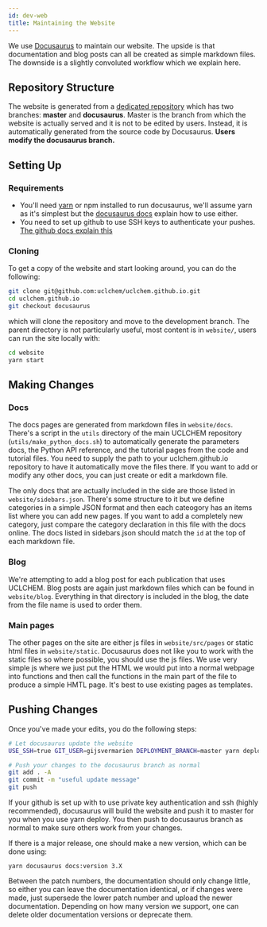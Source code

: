 ```yaml
---
id: dev-web
title: Maintaining the Website
---
```


We use [Docusaurus](https://docusaurus.io) to maintain our website. The upside is that documentation and blog posts can all be created as simple markdown files. The downside is a slightly convoluted workflow which we explain here.


## Repository Structure

The website is generated from a [dedicated repository](https://github.com/uclchem/uclchem.github.io) which has two branches: **master** and **docusaurus**. Master is the branch from which the website is actually served and it is not to be edited by users. Instead, it is automatically generated from the source code by Docusaurus. **Users modify the docusaurus branch.**

## Setting Up

### Requirements

- You'll need [yarn](https://classic.yarnpkg.com/lang/en/docs/install/#debian-stable) or npm installed to run docusaurus, we'll assume yarn as it's simplest but the [docusaurus docs](https://docusaurus.io/docs) explain how to use either.
- You need to set up github to use SSH keys to authenticate your pushes. [The github docs explain this](https://docs.github.com/en/authentication/connecting-to-github-with-ssh)

### Cloning
To get a copy of the website and start looking around, you can do the following:

```bash
git clone git@github.com:uclchem/uclchem.github.io.git
cd uclchem.github.io
git checkout docusaurus
```
which will clone the repository and move to the development branch. The parent directory is not particularly useful, most content is in `website/`, users can run the site locally with:

```bash
cd website
yarn start
```

## Making Changes

### Docs
The docs pages are generated from markdown files in `website/docs`. There's a script in the `utils` directory of the main UCLCHEM repository (`utils/make_python_docs.sh`) to automatically generate the parameters docs, the Python API reference, and the tutorial pages from the code and tutorial files. You need to supply the path to your uclchem.github.io repository to have it automatically move the files there. If you want to add or modify any other docs, you can just create or edit a markdown file.

The only docs that are actually included in the side are those listed in `website/sidebars.json`. There's some structure to it but we define categories in a simple JSON format and then each cateogory has an items list where you can add new pages. If you want to add a completely new category, just compare the category declaration in this file with the docs online. The docs listed in sidebars.json should match the `id` at the top of each markdown file.

### Blog
We're attempting to add a blog post for each publication that uses UCLCHEM. Blog posts are again just markdown files which can be found in `website/blog`. Everything in that directory is included in the blog, the date from the file name is used to order them.

### Main pages
The other pages on the site are either js files in `website/src/pages` or static html files in `website/static`. Docusaurus does not like you to work with the static files so where possible, you should use the js files. We use very simple js where we just put the HTML we would put into a normal webpage into functions and then call the functions in the main part of the file to produce a simple HMTL page. It's best to use existing pages as templates.

## Pushing Changes
Once you've made your edits, you do the following steps:

```bash
# Let docusaurus update the website
USE_SSH=true GIT_USER=gijsvermarien DEPLOYMENT_BRANCH=master yarn deploy

# Push your changes to the docusaurus branch as normal
git add . -A
git commit -m "useful update message"
git push

```
If your github is set up with to use private key authentication and ssh (highly recommended), docusaurus will build the website and push it to master for you when you use yarn deploy. You then push to docusaurus branch as normal to make sure others work from your changes.

If there is a major release, one should make a new version, which can be done using:
```
yarn docusaurus docs:version 3.X
```
Between the patch numbers, the documentation should only change little, so either you can leave the documentation identical, or if changes were made, just supersede the lower patch number and upload the newer documentation. Depending on how many version we support, one can delete older documentation versions or deprecate them.
